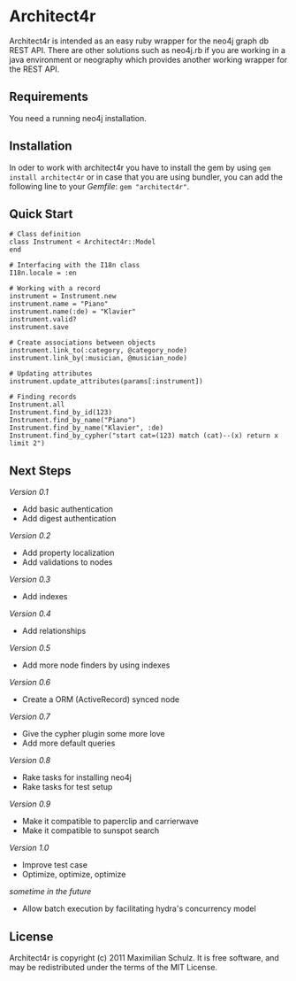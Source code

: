 # Architect4r

Architect4r is intended as an easy ruby wrapper for the neo4j graph db 
REST API. There are other solutions such as neo4j.rb if you are working 
in a java environment or neography which provides another working wrapper 
for the REST API.

Requirements
------------

You need a running neo4j installation.

Installation
------------

In oder to work with architect4r you have to install the gem by using 
`gem install architect4r` or in case that you are using bundler, you can 
add the following line to your _Gemfile_: `gem "architect4r"`.

Quick Start
-----------

    # Class definition
    class Instrument < Architect4r::Model
    end
    
    # Interfacing with the I18n class
    I18n.locale = :en
    
    # Working with a record
    instrument = Instrument.new
    instrument.name = "Piano"
    instrument.name(:de) = "Klavier"
    instrument.valid?
    instrument.save
    
    # Create associations between objects
    instrument.link_to(:category, @category_node)
    instrument.link_by(:musician, @musician_node)
    
    # Updating attributes
    instrument.update_attributes(params[:instrument])
    
    # Finding records
    Instrument.all
    Instrument.find_by_id(123)
    Instrument.find_by_name("Piano")
    Instrument.find_by_name("Klavier", :de)
    Instrument.find_by_cypher("start cat=(123) match (cat)--(x) return x limit 2")

Next Steps
----------

_Version 0.1_

* Add basic authentication
* Add digest authentication

_Version 0.2_

* Add property localization
* Add validations to nodes

_Version 0.3_

* Add indexes

_Version 0.4_

* Add relationships

_Version 0.5_

* Add more node finders by using indexes

_Version 0.6_

* Create a ORM (ActiveRecord) synced node

_Version 0.7_

* Give the cypher plugin some more love
* Add more default queries

_Version 0.8_

* Rake tasks for installing neo4j
* Rake tasks for test setup

_Version 0.9_

* Make it compatible to paperclip and carrierwave
* Make it compatible to sunspot search

_Version 1.0_

* Improve test case
* Optimize, optimize, optimize

_sometime in the future_

* Allow batch execution by facilitating hydra's concurrency model

License
-------

Architect4r is copyright (c) 2011 Maximilian Schulz. It is free software, 
and may be redistributed under the terms of the MIT License.